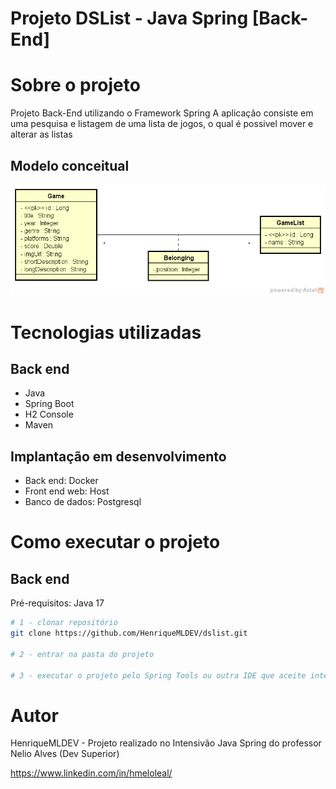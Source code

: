 # Projeto DSList -  Java Spring [Back-End]
# Sobre o projeto

Projeto Back-End utilizando o Framework Spring
A aplicação consiste em uma pesquisa e listagem de uma lista de jogos, o qual é possivel mover e alterar as listas

## Modelo conceitual
![Modelo Conceitual](https://raw.githubusercontent.com/devsuperior/java-spring-dslist/main/resources/dslist-model.png)

# Tecnologias utilizadas
## Back end
- Java
- Spring Boot
- H2 Console
- Maven
## Implantação em desenvolvimento
- Back end: Docker
- Front end web: Host
- Banco de dados: Postgresql

# Como executar o projeto

## Back end
Pré-requisitos: Java 17

```bash
# 1 - clonar repositório
git clone https://github.com/HenriqueMLDEV/dslist.git

# 2 - entrar na pasta do projeto

# 3 - executar o projeto pelo Spring Tools ou outra IDE que aceite integração com Java Spring Boot

```

# Autor

HenriqueMLDEV - Projeto realizado no Intensivão Java Spring do professor Nelio Alves (Dev Superior)

https://www.linkedin.com/in/hmeloleal/
